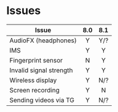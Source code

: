 # Issues

| Issue                   | 8.0 | 8.1 |
| ----------------------- |:---:|:---:|
| AudioFX (headphones)    | Y   | Y/? |
| IMS                     | Y   | Y   |
| Fingerprint sensor      | N   | Y   |
| Invalid signal strength | Y   | Y   |
| Wireless display        | Y   | N/? |
| Screen recording        | Y   | N   |
| Sending videos via TG   | Y   | N/? |
